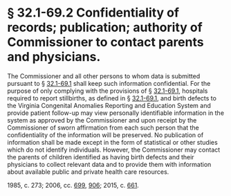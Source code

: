 # § 32.1-69.2 Confidentiality of records; publication; authority of Commissioner to contact parents and physicians.

<p>The Commissioner and all other persons to whom data is submitted pursuant to § <a href='http://law.lis.virginia.gov/vacode/32.1-69.1/'>32.1-69.1</a> shall keep such information confidential. For the purpose of only complying with the provisions of § <a href='http://law.lis.virginia.gov/vacode/32.1-69.1/'>32.1-69.1</a>, hospitals required to report stillbirths, as defined in § <a href='http://law.lis.virginia.gov/vacode/32.1-69.1/'>32.1-69.1</a>, and birth defects to the Virginia Congenital Anomalies Reporting and Education System and provide patient follow-up may view personally identifiable information in the system as approved by the Commissioner and upon receipt by the Commissioner of sworn affirmation from each such person that the confidentiality of the information will be preserved. No publication of information shall be made except in the form of statistical or other studies which do not identify individuals. However, the Commissioner may contact the parents of children identified as having birth defects and their physicians to collect relevant data and to provide them with information about available public and private health care resources.</p><p>1985, c. 273; 2006, cc. <a href='http://lis.virginia.gov/cgi-bin/legp604.exe?061+ful+CHAP0699'>699</a>, <a href='http://lis.virginia.gov/cgi-bin/legp604.exe?061+ful+CHAP0906'>906</a>; 2015, c. <a href='http://lis.virginia.gov/cgi-bin/legp604.exe?151+ful+CHAP0661'>661</a>.</p>